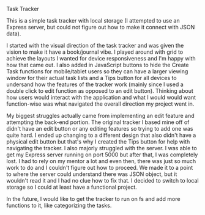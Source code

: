 Task Tracker

This is a simple task tracker with local storage (I attempted to use an Express server, but could not figure out how to make it connect with JSON data).

I started with the visual direction of the task tracker and was given the vision to make it have a book/journal vibe. I played around with grid to achieve the layouts I wanted for device responsiveness and I'm happy with how that came out.
I also added in JavaScript buttons to hide the Create Task functions for mobile/tablet users so they can have a larger viewing window for their actual task lists and a Tips button for all devices to undersand how the features of the tracker work (mainly since I used a double click to edit function as opposed to an edit button).
Thinking about how users would interact with the application and what I would would want function-wise was what navigated the overall direction my project went in.

My biggest struggles actually came from implementing an edit feature and attempting the back-end portion. The original tracker I based mine off of didn't have an edit button or any editing features so trying to add one was quite hard. I ended up changing to a different design that also didn't have a physical edit button but that's why I created the Tips button for help with navigating the tracker.
I also majorly struggled with the server. I was able to get my Express server running on port 5000 but after that, I was completely lost. I had to rely on my mentor a lot and even then, there was just so much work to do and I couldn't figure out how to proceed. We made it to a point to where the server could understand there was JSON object, but it wouldn't read it and I had no clue how to fix that. I decided to switch to local storage so I could at least have a functional project.

In the future, I would like to get the tracker to run on fs and add more functions to it, like categorizing the tasks.
